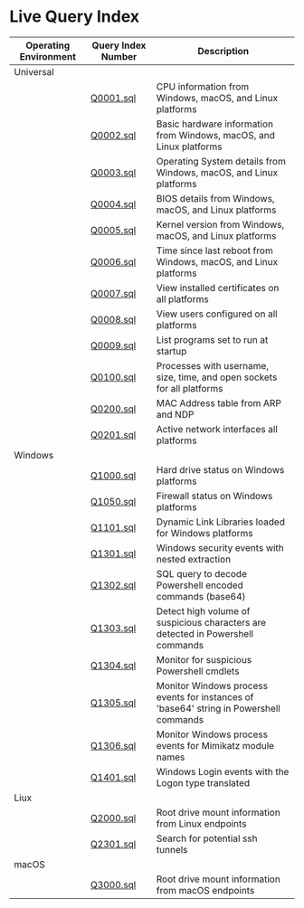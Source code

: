 # Live Query Index

| Operating Environment | Query Index Number | Description |
| --------------------- | ------------------ | ----------- |
| Universal | | |
| | [Q0001.sql](Universal_Q1-999/Q0001.sql) | CPU information from Windows, macOS, and Linux platforms |
| | [Q0002.sql](Universal_Q1-999/Q0002.sql) | Basic hardware information from Windows, macOS, and Linux platforms |
| | [Q0003.sql](Universal_Q1-999/Q0003.sql) | Operating System details from Windows, macOS, and Linux platforms |
| | [Q0004.sql](Universal_Q1-999/Q0004.sql) | BIOS details from Windows, macOS, and Linux platforms |
| | [Q0005.sql](Universal_Q1-999/Q0005.sql) | Kernel version from Windows, macOS, and Linux platforms |
| | [Q0006.sql](Universal_Q1-999/Q0006.sql) | Time since last reboot from Windows, macOS, and Linux platforms |
| | [Q0007.sql](Universal_Q1-999/Q0007.sql) | View installed certificates on all platforms |
| | [Q0008.sql](Universal_Q1-999/Q0008.sql) | View users configured on all platforms |
| | [Q0009.sql](Universal_Q1-999/Q0009.sql) | List programs set to run at startup |
| | [Q0100.sql](Universal_Q1-999/Q0100.sql) | Processes with username, size, time, and open sockets for all platforms |
| | [Q0200.sql](Universal_Q1-999/Q0200.sql) | MAC Address table from ARP and NDP | |
| | [Q0201.sql](Universal_Q1-999/Q0201.sql) | Active network interfaces all platforms | |
| Windows | | | |
| | [Q1000.sql](Windows_Q1000-1999/Q1000.sql) | Hard drive status on Windows platforms | |
| | [Q1050.sql](Windows_Q1000-1999/Q1050.sql) | Firewall status on Windows platforms | |
| | [Q1101.sql](Windows_Q1000-1999/Q1101.sql) | Dynamic Link Libraries loaded for Windows platforms | |
| | [Q1301.sql](Windows_Q1000-1999/Q1301.sql) | Windows security events with nested extraction| |
| | [Q1302.sql](Windows_Q1000-1999/Q1302.sql) | SQL query to decode Powershell encoded commands (base64)| |
| | [Q1303.sql](Windows_Q1000-1999/Q1303.sql) | Detect high volume of suspicious characters are detected in Powershell commands| |
| | [Q1304.sql](Windows_Q1000-1999/Q1304.sql) | Monitor for suspicious Powershell cmdlets| |
| | [Q1305.sql](Windows_Q1000-1999/Q1305.sql) | Monitor Windows process events for instances of 'base64' string in Powershell commands| |
| | [Q1306.sql](Windows_Q1000-1999/Q1306.sql) | Monitor Windows process events for Mimikatz module names| |
| | [Q1401.sql](Windows_Q1000-1999/Q1401.sql) | Windows Login events with the Logon type translated | Jon Nelson @VMware |
| Liux | | | |
| | [Q2000.sql](Linux_Q2000-2999/Q2000.sql) | Root drive mount information from Linux endpoints | |
| | [Q2301.sql](Linux_Q2000-2999/Q2301.sql) | Search for potential ssh tunnels | |
| macOS | | | |
| | [Q3000.sql](macOS_Q3000-3999/Q3000.sql) | Root drive mount information from macOS endpoints | |
